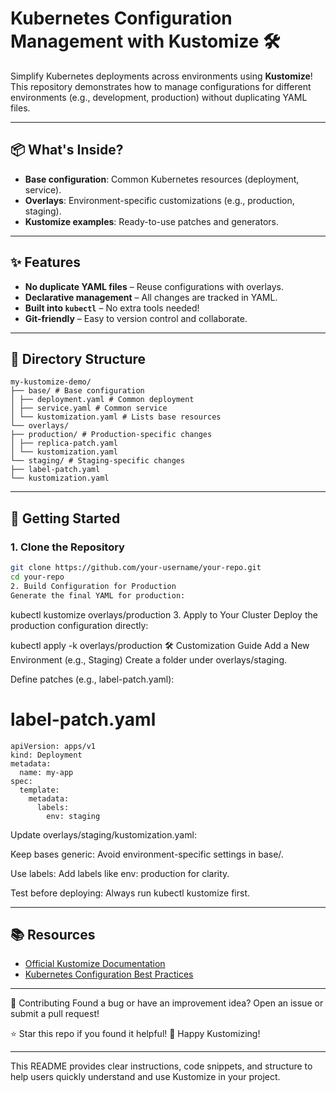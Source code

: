 # Kubernetes Configuration Management with Kustomize 🛠️

Simplify Kubernetes deployments across environments using **Kustomize**! This repository demonstrates how to manage configurations for different environments (e.g., development, production) without duplicating YAML files. 

---

## 📦 What's Inside?
- **Base configuration**: Common Kubernetes resources (deployment, service).
- **Overlays**: Environment-specific customizations (e.g., production, staging).
- **Kustomize examples**: Ready-to-use patches and generators.

---

## ✨ Features
- **No duplicate YAML files** – Reuse configurations with overlays.
- **Declarative management** – All changes are tracked in YAML.
- **Built into `kubectl`** – No extra tools needed!
- **Git-friendly** – Easy to version control and collaborate.

---

## 📂 Directory Structure
```
my-kustomize-demo/
├── base/ # Base configuration
│ ├── deployment.yaml # Common deployment
│ ├── service.yaml # Common service
│ └── kustomization.yaml # Lists base resources
└── overlays/
├── production/ # Production-specific changes
│ ├── replica-patch.yaml
│ └── kustomization.yaml
└── staging/ # Staging-specific changes
├── label-patch.yaml
└── kustomization.yaml
```
---

## 🚀 Getting Started

### 1. Clone the Repository
```bash
git clone https://github.com/your-username/your-repo.git
cd your-repo
2. Build Configuration for Production
Generate the final YAML for production:
```

kubectl kustomize overlays/production
3. Apply to Your Cluster
Deploy the production configuration directly:

kubectl apply -k overlays/production
🛠️ Customization Guide
Add a New Environment (e.g., Staging)
Create a folder under overlays/staging.

Define patches (e.g., label-patch.yaml):

# label-patch.yaml
```
apiVersion: apps/v1
kind: Deployment
metadata:
  name: my-app
spec:
  template:
    metadata:
      labels:
        env: staging
```
Update overlays/staging/kustomization.yaml:

Keep bases generic: Avoid environment-specific settings in base/.

Use labels: Add labels like env: production for clarity.

Test before deploying: Always run kubectl kustomize first.

---
## 📚 Resources  
- [Official Kustomize Documentation](https://kubectl.docs.kubernetes.io/guides/introduction/kustomize/)  
- [Kubernetes Configuration Best Practices](https://kubernetes.io/docs/concepts/configuration/overview/) 
---

🤝 Contributing
Found a bug or have an improvement idea? Open an issue or submit a pull request!

⭐ Star this repo if you found it helpful!
🔧 Happy Kustomizing!


---

This README provides clear instructions, code snippets, and structure to help users quickly understand and use Kustomize in your project.
